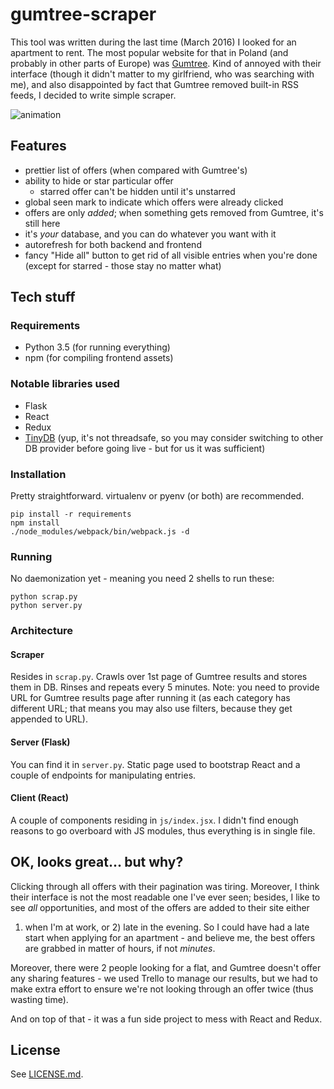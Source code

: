 # gumtree-scraper

This tool was written during the last time (March 2016) I looked for an
apartment to rent. The most popular website for that in Poland (and probably
in other parts of Europe) was [Gumtree](http://gumtree.pl). Kind of annoyed
with their interface (though it didn't matter to my girlfriend, who was
searching with me), and also disappointed by fact that Gumtree removed built-in
RSS feeds, I decided to write simple scraper.

![animation](docs/sample.gif)

## Features

- prettier list of offers (when compared with Gumtree's)
- ability to hide or star particular offer
	- starred offer can't be hidden until it's unstarred
- global seen mark to indicate which offers were already clicked
- offers are only *added*; when something gets removed from Gumtree, it's still
  here
- it's *your* database, and you can do whatever you want with it
- autorefresh for both backend and frontend
- fancy "Hide all" button to get rid of all visible entries when you're done
  (except for starred - those stay no matter what)

## Tech stuff

### Requirements

- Python 3.5 (for running everything)
- npm (for compiling frontend assets)

### Notable libraries used

- Flask
- React
- Redux
- [TinyDB](http://tinydb.readthedocs.org/) (yup, it's not threadsafe, so you
  may consider switching to other DB provider before going live - but for us
  it was sufficient)

### Installation

Pretty straightforward. virtualenv or pyenv (or both) are recommended.

```
pip install -r requirements
npm install
./node_modules/webpack/bin/webpack.js -d
```

### Running

No daemonization yet - meaning you need 2 shells to run these:

```
python scrap.py
python server.py
```

### Architecture

#### Scraper

Resides in `scrap.py`. Crawls over 1st page of Gumtree results and stores them
in DB. Rinses and repeats every 5 minutes. Note: you need to provide URL for
Gumtree results page after running it (as each category has different URL;
that means you may also use filters, because they get appended to URL).

#### Server (Flask)

You can find it in `server.py`. Static page used to bootstrap React and
a couple of endpoints for manipulating entries.

#### Client (React)

A couple of components residing in `js/index.jsx`. I didn't find enough reasons
to go overboard with JS modules, thus everything is in single file.

## OK, looks great... but why?

Clicking through all offers with their pagination was tiring. Moreover, I think
their interface is not the most readable one I've ever seen; besides, I like to
see *all* opportunities, and most of the offers are added to their site either
1) when I'm at work, or 2) late in the evening. So I could have had a late
start when applying for an apartment - and believe me, the best offers are
grabbed in matter of hours, if not *minutes*.

Moreover, there were 2 people looking for a flat, and Gumtree doesn't offer any
sharing features - we used Trello to manage our results, but we had to make
extra effort to ensure we're not looking through an offer twice (thus wasting
time).

And on top of that - it was a fun side project to mess with React and Redux.

## License

See [LICENSE.md](LICENSE.md).

